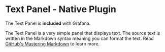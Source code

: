 # Text Panel -  Native Plugin

The Text Panel is **included** with Grafana.

The Text Panel is a very simple panel that displays text. The source text is written in the Markdown syntax meaning you can format the text. Read [GitHub's Mastering Markdown](https://guides.github.com/features/mastering-markdown/) to learn more.
